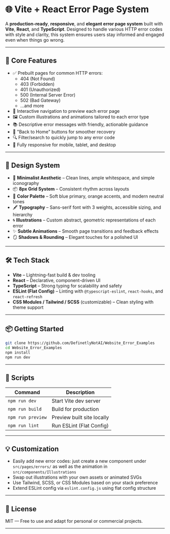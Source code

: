 # 🌐 Vite + React Error Page System

A **production-ready**, **responsive**, and **elegant error page system** built with **Vite**, **React**, and **TypeScript**. Designed to handle various HTTP error codes with style and clarity, this system ensures users stay informed and engaged even when things go wrong.

---

## 🚀 Core Features

- ✅ Prebuilt pages for common HTTP errors:
  - 404 (Not Found)
  - 403 (Forbidden)
  - 401 (Unauthorized)
  - 500 (Internal Server Error)
  - 502 (Bad Gateway)
  - ...and more
- 🎯 Interactive navigation to preview each error page
- 🖼️ Custom illustrations and animations tailored to each error type
- 📚 Descriptive error messages with friendly, actionable guidance
- 🔁 "Back to Home" buttons for smoother recovery
- 🔍 Filter/search to quickly jump to any error code
- 📱 Fully responsive for mobile, tablet, and desktop

---

## 🎨 Design System

- 🧼 **Minimalist Aesthetic** – Clean lines, ample whitespace, and simple iconography
- 📦 **8px Grid System** – Consistent rhythm across layouts
- 🌈 **Color Palette** – Soft blue primary, orange accents, and modern neutral tones
- 🖋️ **Typography** – Sans-serif font with 3 weights, accessible sizing, and hierarchy
- 🌀 **Illustrations** – Custom abstract, geometric representations of each error
- ✨ **Subtle Animations** – Smooth page transitions and feedback effects
- 🪞 **Shadows & Rounding** – Elegant touches for a polished UI

---

## 🛠️ Tech Stack

- **Vite** – Lightning-fast build & dev tooling
- **React** – Declarative, component-driven UI
- **TypeScript** – Strong typing for scalability and safety
- **ESLint (Flat Config)** – Linting with `@typescript-eslint`, `react-hooks`, and `react-refresh`
- **CSS Modules / Tailwind / SCSS** (customizable) – Clean styling with theme support

---

## 📦 Getting Started

```bash
git clone https://github.com/DefinetlyNotAI/Website_Error_Examples
cd Website_Error_Examples
npm install
npm run dev
````

---

## 🧪 Scripts

| Command           | Description                |
| ----------------- | -------------------------- |
| `npm run dev`     | Start Vite dev server      |
| `npm run build`   | Build for production       |
| `npm run preview` | Preview built site locally |
| `npm run lint`    | Run ESLint (Flat Config)   |

---

## 💡 Customization

* Easily add new error codes: just create a new component under `src/pages/errors/` as well as the animation in `src/components/Illustrations`
* Swap out illustrations with your own assets or animated SVGs
* Use Tailwind, SCSS, or CSS Modules based on your stack preference
* Extend ESLint config via `eslint.config.js` using flat config structure

---

## 📄 License

MIT — Free to use and adapt for personal or commercial projects.

---
